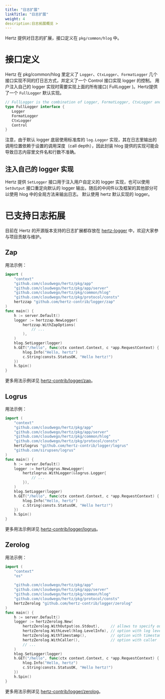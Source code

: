 ```yaml
---
title: "日志扩展"
linkTitle: "日志扩展"
weight: 4
description:日志拓展概览 >
---
```


Hertz 提供对日志的扩展，接口定义在 `pkg/common/hlog` 中。

# 接口定义

Hertz 在 pkg/common/hlog 里定义了 `Logger`、`CtxLogger`、`FormatLogger` 几个接口实现不同的打日志方式，并定义了一个 Control 接口实现 logger 的控制。
用户注入自己的 logger 实现时需要实现上面的所有接口( FullLogger )。Hertz提供了一个 `FullLogger` 默认实现。

```go
// FullLogger is the combination of Logger, FormatLogger, CtxLogger and Control.
type FullLogger interface {
   Logger
   FormatLogger
   CtxLogger
   Control
}
```

注意，由于默认 logger 底层使用标准库的 `log.Logger` 实现，其在日志里输出的调用位置依赖于设置的调用深度（call depth），因此封装 hlog 提供的实现可能会导致日志内容里文件名和行数不准确。

## 注入自己的 logger 实现

Hertz 提供 `SetLogger` 接口用于注入用户自定义的 logger 实现，也可以使用 `SetOutput` 接口重定向默认的 logger 输出，随后的中间件以及框架的其他部分可以使用 hlog 中的全局方法来输出日志。
默认使用 hertz 默认实现的 logger。

# 已支持日志拓展

目前在 Hertz 的开源版本支持的日志扩展都存放在 [hertz-logger](https://github.com/hertz-contrib/logger) 中，欢迎大家参与项目贡献与维护。

## Zap

用法示例：
```go
import (
	"context"
	"github.com/cloudwego/hertz/pkg/app"
	"github.com/cloudwego/hertz/pkg/app/server"
	"github.com/cloudwego/hertz/pkg/common/hlog"
	"github.com/cloudwego/hertz/pkg/protocol/consts"
	hertzzap "github.com/hertz-contrib/logger/zap"
)
func main() {
	h := server.Default()
	logger := hertzzap.NewLogger(
		hertzzap.WithZapOptions(
			// ...
		),
	)
	hlog.SetLogger(logger)
	h.GET("/hello", func(ctx context.Context, c *app.RequestContext) {
		hlog.Info("Hello, hertz")
		c.String(consts.StatusOK, "Hello hertz!")
	})
	h.Spin()
}
```

更多用法示例详见 [hertz-contrib/logger/zap](https://github.com/hertz-contrib/logger/tree/main/zap)。

## Logrus

用法示例：
```go
import (
	"context"
	"github.com/cloudwego/hertz/pkg/app"
	"github.com/cloudwego/hertz/pkg/app/server"
	"github.com/cloudwego/hertz/pkg/common/hlog"
	"github.com/cloudwego/hertz/pkg/protocol/consts"
	hertzlogrus "github.com/hertz-contrib/logger/logrus"
	"github.com/sirupsen/logrus"
)
func main() {
	h := server.Default()
	logger := hertzlogrus.NewLogger(
		hertzlogrus.WithLogger(&logrus.Logger{
			// ...
		}),
	)
	hlog.SetLogger(logger)
	h.GET("/hello", func(ctx context.Context, c *app.RequestContext) {
		hlog.Info("Hello, hertz")
		c.String(consts.StatusOK, "Hello hertz!")
	})
	h.Spin()
}
```

更多用法示例详见 [hertz-contrib/logger/logrus](https://github.com/hertz-contrib/logger/tree/main/logrus)。

## Zerolog

用法示例：
```go
import (
	"context"
	"os"
	
	"github.com/cloudwego/hertz/pkg/app"
	"github.com/cloudwego/hertz/pkg/app/server"
	"github.com/cloudwego/hertz/pkg/common/hlog"
	"github.com/cloudwego/hertz/pkg/protocol/consts"
	hertzZerolog "github.com/hertz-contrib/logger/zerolog"
)
func main() {
	h := server.Default()
	logger := hertzZerolog.New(
		hertzZerolog.WithOutput(os.Stdout),     // allows to specify output
		hertzZerolog.WithLevel(hlog.LevelInfo), // option with log level
		hertzZerolog.WithTimestamp(),           // option with timestamp
		hertzZerolog.WithCaller(),              // option with caller
		// ...
	)
	hlog.SetLogger(logger)
	h.GET("/hello", func(ctx context.Context, c *app.RequestContext) {
		hlog.Info("Hello, hertz")
		c.String(consts.StatusOK, "Hello hertz!")
	})
	h.Spin()
}
```

更多用法示例详见 [hertz-contrib/logger/zerolog](https://github.com/hertz-contrib/logger/tree/main/zerolog)。

